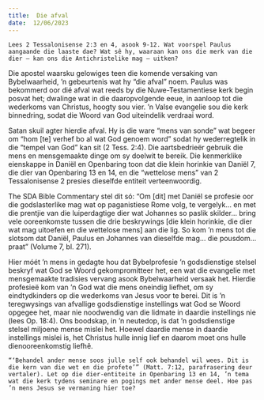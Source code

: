```yaml
---
title:  Die afval
date:  12/06/2023
---
```


`Lees 2 Tessalonisense 2:3 en 4, asook 9-12. Wat voorspel Paulus aangaande die laaste dae? Wat sê hy, waaraan kan ons die merk van die dier — kan ons die Antichristelike mag — uitken?`

Die apostel waarsku gelowiges teen die komende versaking van Bybelwaarheid, ’n gebeurtenis wat hy “die afval” noem. Paulus was bekommerd oor dié afval wat reeds by die Nuwe-Testamentiese kerk begin posvat het; dwalinge wat in die daaropvolgende eeue, in aanloop tot die wederkoms van Christus, hoogty sou vier. ’n Valse evangelie sou die kerk binnedring, sodat die Woord van God uiteindelik verdraai word.

Satan skuil agter hierdie afval. Hy is die ware “mens van sonde” wat begeer om “hom [te] verhef bo al wat God genoem word” sodat hy wederregtelik in die “tempel van God” kan sit (2 Tess. 2:4). Die aartsbedrieër gebruik die mens en mensgemaakte dinge om sy doelwit te bereik. Die kenmerklike eienskappe in Daniël en Openbaring toon dat die klein horinkie van Daniël 7, die dier van Openbaring 13 en 14, en die “wettelose mens” van 2 Tessalonisense 2 presies dieselfde entiteit verteenwoordig.

The SDA Bible Commentary stel dit só: “Om [dit] met Daniël se profesie oor die godslasterlike mag wat op paganistiese Rome volg, te vergelyk… en met die prentjie van die luiperdagtige dier wat Johannes so paslik skilder… bring vele ooreenkomste tussen die drie beskrywings [die klein horinkie, die dier wat mag uitoefen en die wettelose mens] aan die lig. So kom ’n mens tot die slotsom dat Daniël, Paulus en Johannes van dieselfde mag… die pousdom… praat” (Volume 7, bl. 271).

Hier móét ’n mens in gedagte hou dat Bybelprofesie ’n godsdienstige stelsel beskryf wat God se Woord gekompromitteer het, een wat die evangelie met mensgemaakte tradisies vervang asook Bybelwaarheid versaak het. Hierdie profesieë kom van ’n God wat die mens oneindig liefhet, om sy eindtydkinders op die wederkoms van Jesus voor te berei. Dit is ’n teregwysings van afvallige godsdienstige instellings wat God se Woord opgegee het, maar nie noodwendig van die lidmate in daardie instellings nie (lees Op. 18:4). Ons boodskap, in ’n neutedop, is dat ’n godsdienstige stelsel miljoene mense mislei het. Hoewel daardie mense in daardie instellings mislei is, het Christus hulle innig lief en daarom moet ons hulle dienooreenkomstig liefhê.

`“‘Behandel ander mense soos julle self ook behandel wil wees. Dit is die kern van die wet en die profete’” (Matt. 7:12, parafrasering deur vertaler). Let op die dier-entiteite in Openbaring 13 en 14, ’n tema wat die kerk tydens seminare en pogings met ander mense deel. Hoe pas ’n mens Jesus se vermaning hier toe?`